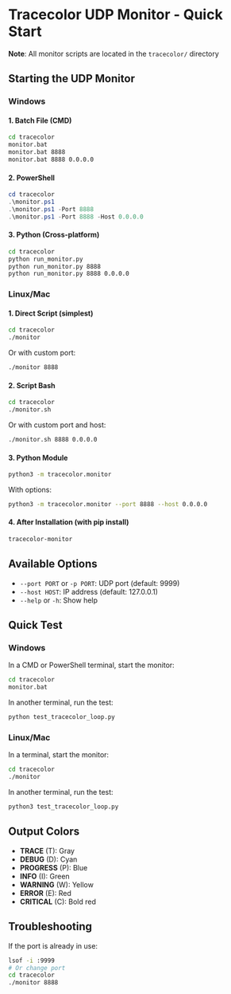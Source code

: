 # Tracecolor UDP Monitor - Quick Start

**Note**: All monitor scripts are located in the `tracecolor/` directory

## Starting the UDP Monitor

### Windows

#### 1. Batch File (CMD)
```cmd
cd tracecolor
monitor.bat
monitor.bat 8888
monitor.bat 8888 0.0.0.0
```

#### 2. PowerShell
```powershell
cd tracecolor
.\monitor.ps1
.\monitor.ps1 -Port 8888
.\monitor.ps1 -Port 8888 -Host 0.0.0.0
```

#### 3. Python (Cross-platform)
```cmd
cd tracecolor
python run_monitor.py
python run_monitor.py 8888
python run_monitor.py 8888 0.0.0.0
```

### Linux/Mac

#### 1. Direct Script (simplest)
```bash
cd tracecolor
./monitor
```
Or with custom port:
```bash
./monitor 8888
```

#### 2. Script Bash
```bash
cd tracecolor
./monitor.sh
```
Or with custom port and host:
```bash
./monitor.sh 8888 0.0.0.0
```

#### 3. Python Module
```bash
python3 -m tracecolor.monitor
```
With options:
```bash
python3 -m tracecolor.monitor --port 8888 --host 0.0.0.0
```

#### 4. After Installation (with pip install)
```bash
tracecolor-monitor
```

## Available Options

- `--port PORT` or `-p PORT`: UDP port (default: 9999)
- `--host HOST`: IP address (default: 127.0.0.1)
- `--help` or `-h`: Show help

## Quick Test

### Windows
In a CMD or PowerShell terminal, start the monitor:
```cmd
cd tracecolor
monitor.bat
```

In another terminal, run the test:
```cmd
python test_tracecolor_loop.py
```

### Linux/Mac
In a terminal, start the monitor:
```bash
cd tracecolor
./monitor
```

In another terminal, run the test:
```bash
python3 test_tracecolor_loop.py
```

## Output Colors

- **TRACE** (T): Gray
- **DEBUG** (D): Cyan  
- **PROGRESS** (P): Blue
- **INFO** (I): Green
- **WARNING** (W): Yellow
- **ERROR** (E): Red
- **CRITICAL** (C): Bold red

## Troubleshooting

If the port is already in use:
```bash
lsof -i :9999
# Or change port
cd tracecolor
./monitor 8888
```